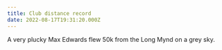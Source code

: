 ```yaml
---
title: Club distance record
date: 2022-08-17T19:31:20.000Z
---
```


A very plucky Max Edwards flew 50k from the Long Mynd on a grey sky.
